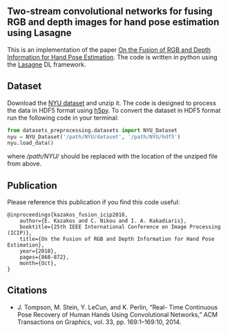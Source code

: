 ##  Two-stream convolutional networks for fusing RGB and depth images for hand pose estimation using Lasagne

This is an implementation of the paper [On the Fusion of RGB and Depth Information for Hand Pose Estimation](https://ieeexplore.ieee.org/document/8451022). The code is written in python
using the [Lasagne](https://lasagne.readthedocs.io/en/latest/) DL framework.


## Dataset

Download the [NYU dataset](https://cims.nyu.edu/~tompson/NYU_Hand_Pose_Dataset.htm#download) and unzip it.
The code is designed to process the data in HDF5 format using [h5py](https://www.h5py.org). To convert
the dataset in HDF5 format run the following code in your terminal:

```python
from datasets_preprocessing.datasets import NYU_Dataset
nyu = NYU_Dataset('/path/NYU/dataset', '/path/NYU/hdf5')
nyu.load_data()

```
where */path/NYU/* should be replaced with the location of the unziped file from above. 

## Publication

Please reference this publication if you find this code useful:

```
@inproceedings{kazakos_fusion_icip2018, 
    author={E. Kazakos and C. Nikou and I. A. Kakadiaris}, 
    booktitle={25th IEEE International Conference on Image Processing (ICIP)}, 
    title={On the Fusion of RGB and Depth Information for Hand Pose Estimation}, 
    year={2018}, 
    pages={868-872}, 
    month={Oct},
}
```

## Citations

* J. Tompson, M. Stein, Y. LeCun, and K. Perlin, “Real- Time Continuous Pose Recovery of Human Hands Using Convolutional Networks,” ACM Transactions on Graphics, vol. 33, pp. 169:1–169:10, 2014.

